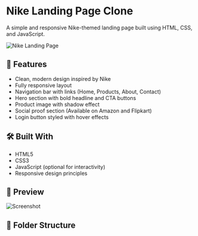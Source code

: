 # Nike Landing Page Clone

A simple and responsive Nike-themed landing page built using HTML, CSS, and JavaScript.

![Nike Landing Page](./screenshot.png)

## 🚀 Features

- Clean, modern design inspired by Nike
- Fully responsive layout
- Navigation bar with links (Home, Products, About, Contact)
- Hero section with bold headline and CTA buttons
- Product image with shadow effect
- Social proof section (Available on Amazon and Flipkart)
- Login button styled with hover effects

## 🛠️ Built With

- HTML5
- CSS3
- JavaScript (optional for interactivity)
- Responsive design principles

## 📸 Preview

![Screenshot](./screenshot.png)

## 📁 Folder Structure

